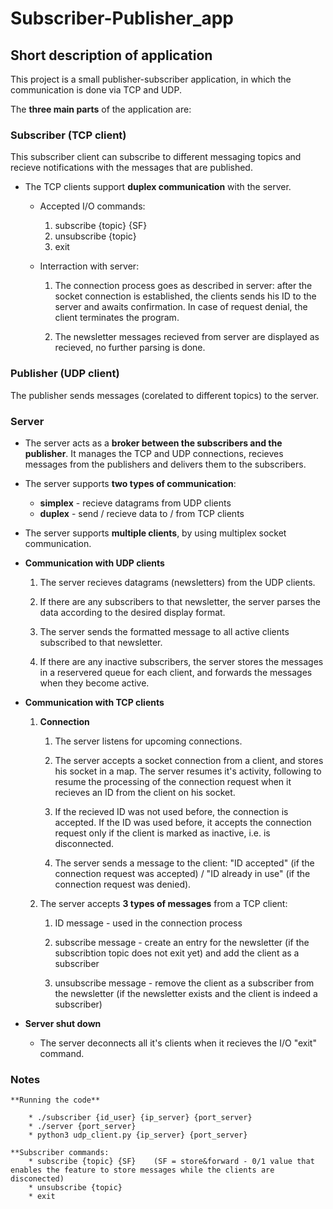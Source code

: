 # Subscriber-Publisher_app

## Short description of application
This project is a small publisher-subscriber application, in which the communication is done via TCP and UDP. 

The **three main parts** of the application are:

### Subscriber (TCP client)
This subscriber client can subscribe to different messaging topics and recieve notifications with the messages that are published. 

* The TCP clients support **duplex communication** with the server.

	* Accepted I/O commands:

		1. subscribe {topic} {SF}
		2. unsubscribe {topic}
		3. exit

	* Interraction with server: 
		
		1. The connection process goes as described in server: after the socket connection
		is established, the clients sends his ID to the server and awaits confirmation. In 
		case of request denial, the client terminates the program.

		2. The newsletter messages recieved from server are displayed as recieved, no
		further parsing is done.


### Publisher (UDP client) 
The publisher sends messages (corelated to different topics) to the server.


### Server

* The server acts as a **broker between the subscribers and the publisher**. It manages the TCP and UDP connections, recieves messages from the publishers and delivers them to the subscribers. 

* The server supports **two types of communication**: 

	- **simplex** - recieve datagrams from UDP clients
	- **duplex** - send / recieve data to / from TCP clients 

* The server supports **multiple clients**, by using multiplex socket communication.

* **Communication with UDP clients**
	
	1. The server recieves datagrams (newsletters) from the UDP clients.
 
	2. If there are any subscribers to that newsletter, the server parses the data according to the desired display format.

	3. The server sends the formatted message to all active clients subscribed to that newsletter.

	4. If there are any inactive subscribers, the server stores the messages in a reservered queue for each client, and forwards 
	the messages when they become active. 


* **Communication with TCP clients**

		
	1. **Connection**
			
		1. The server listens for upcoming connections.
			
		2. The server accepts a socket connection from a client, and
		stores his socket in a map. The server resumes it's activity,
		following to resume the processing of the connection request 
		when it recieves an ID from the client on his socket. 

		3. If the recieved ID was not used before, the connection is accepted. 
		If the ID was used before, it accepts the connection request only if 
		the client is marked as inactive, i.e. is disconnected.

		4. The server sends a message to the client: "ID accepted" (if the connection request was accepted) 
		/ "ID already in use" (if the connection request was denied).

	2. The server accepts **3 types of messages** from a TCP client:
			
		1. ID message - used in the connection process

		2. subscribe message - create an entry for the newsletter
		(if the subscribtion topic does not exit yet) and add the 
		client as a subscriber

		3. unsubscribe message - remove the client as a subscriber
		from the newsletter (if the newsletter exists and the client
		is indeed a subscriber)


* **Server shut down**
	
	* The server deconnects all it's clients when it recieves the I/O "exit" command. 

### Notes

	**Running the code**

		* ./subscriber {id_user} {ip_server} {port_server} 
		* ./server {port_server}
		* python3 udp_client.py {ip_server} {port_server}
		
	**Subscriber commands:
		* subscribe {topic} {SF}  	(SF = store&forward - 0/1 value that enables the feature to store messages while the clients are disconected) 
		* unsubscribe {topic}
		* exit



